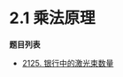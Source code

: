 # 2.1 乘法原理

**题目列表**

- [2125. 银行中的激光束数量 ](https://leetcode.cn/problems/number-of-laser-beams-in-a-bank/description/)

